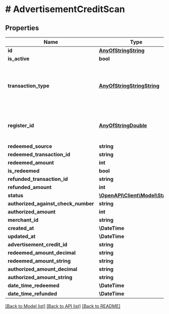 # # AdvertisementCreditScan

## Properties

Name | Type | Description | Notes
------------ | ------------- | ------------- | -------------
**id** | [**AnyOfStringString**](AnyOfStringString.md) |  |
**is_active** | **bool** |  |
**transaction_type** | [**AnyOfStringStringString**](AnyOfStringStringString.md) | The type of the transaction - only redemption at the moment |
**register_id** | [**AnyOfStringDouble**](AnyOfStringDouble.md) | The ID of the register where the transaction occurred |
**redeemed_source** | **string** |  |
**redeemed_transaction_id** | **string** |  |
**redeemed_amount** | **int** |  |
**is_redeemed** | **bool** |  |
**refunded_transaction_id** | **string** |  |
**refunded_amount** | **int** |  |
**status** | [**\OpenAPI\Client\Model\Status**](Status.md) |  |
**authorized_against_check_number** | **string** |  |
**authorized_amount** | **int** |  |
**merchant_id** | **string** |  |
**created_at** | **\DateTime** |  |
**updated_at** | **\DateTime** |  |
**advertisement_credit_id** | **string** |  |
**redeemed_amount_decimal** | **string** |  |
**redeemed_amount_string** | **string** |  |
**authorized_amount_decimal** | **string** |  |
**authorized_amount_string** | **string** |  |
**date_time_redeemed** | **\DateTime** |  |
**date_time_refunded** | **\DateTime** |  |

[[Back to Model list]](../../README.md#models) [[Back to API list]](../../README.md#endpoints) [[Back to README]](../../README.md)
